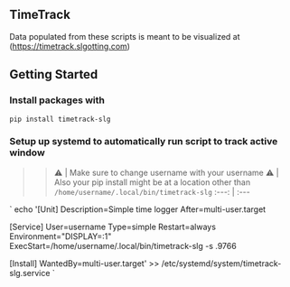 ## TimeTrack

Data populated from these scripts is meant to be visualized at (<https://timetrack.slgotting.com>)


## Getting Started

### Install packages with

`pip install timetrack-slg`


### Setup up systemd to automatically run script to track active window

>> :warning: | Make sure to change username with your username
>> :warning: | Also your pip install might be at a location other than `/home/username/.local/bin/timetrack-slg`
>> :---: | :---

`
echo '[Unit]
Description=Simple time logger
After=multi-user.target

[Service]
User=username
Type=simple
Restart=always
Environment="DISPLAY=:1"
ExecStart=/home/username/.local/bin/timetrack-slg -s .9766

[Install]
WantedBy=multi-user.target' >> /etc/systemd/system/timetrack-slg.service
`
